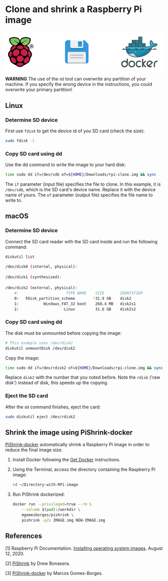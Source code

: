 # Clone and shrink a Raspberry Pi image

![Raspberry Pi](../assets/raspberry-pi-docker-sd.png)

**WARNING** The use of the `dd` tool can overwrite any partition of your machine. If you specify the wrong device in the instructions, you could overwrite your primary partition!

## Linux

### Determine SD device

First use `fdisk` to get the device id of you SD card (check the size):

```bash
sudo fdisk -l
```

### Copy SD card using dd

Use the dd command to write the image to your hard disk:

```bash
time sudo dd if=/dev/sdb of=${HOME}/Downloads/rpi-clone.img && sync
```

The `if` parameter (input file) specifies the file to clone. In this example, it is `/dev/sdb`, which is the SD card's device name. Replace it with the device name of yours. The `of` parameter (output file) specifies the file name to write to.

## macOS

### Determine SD device

Connect the SD card reader with the SD card inside and run the following command:

```bash
diskutil list
```

```bash
/dev/disk0 (internal, physical):

/dev/disk1 (synthesized):

/dev/disk2 (external, physical):
    #:                     TYPE NAME    SIZE       IDENTIFIER
    0:   FDisk_partition_scheme        *31.9 GB    disk2
    1:           Windows_FAT_32 boot    268.4 MB   disk2s1
    2:                    Linux         31.6 GB    disk2s2
```

### Copy SD card using dd

The disk must be unmounted before copying the image:

```bash
# This example uses /dev/disk2
diskutil unmountDisk /dev/disk2
```

Copy the image:

```bash
time sudo dd if=/dev/rdisk2 of=${HOME}/Downloads/rpi-clone.img && sync
```

Replace `disk2` with the number that you noted before. Note the `rdisk` ('raw disk') instead of disk, this speeds up the copying.

### Eject the SD card

After the `dd` command finishes, eject the card:

```bash
sudo diskutil eject /dev/rdisk2
```

## Shrink the image using PiShrink-docker

[PiShrink-docker](https://github.com/mgomesborges/pishrink-docker) automatically shrink a Raspberry Pi image in order to reduce the final image size.

1. Install Docker following the [Get Docker](https://docs.docker.com/get-docker/) instructions.

2. Using the Terminal, access the directory containing the Raspberry Pi image:

    ```bash
    cd ~/Directory-with-RPi-image
    ```

2. Run PiShrink dockerized:

    ```bash
    docker run --privileged=true --rm \
        --volume $(pwd):/workdir \
        mgomesborges/pishrink \
        pishrink -pZv IMAGE.img NEW-IMAGE.img
    ```

## References

[1] Raspberry Pi Documentation. [Installing operating system images](https://github.com/raspberrypi/documentation/tree/master/installation/installing-images). August 12, 2020.

[2] [PiShrink](https://github.com/Drewsif/PiShrink) by 
Drew Bonasera.

[3] [PiShrink-docker](https://github.com/mgomesborges/pishrink-docker) by Marcos Gomes-Borges.